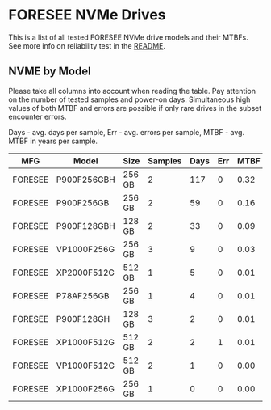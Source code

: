 FORESEE NVMe Drives
===================

This is a list of all tested FORESEE NVMe drive models and their MTBFs. See more
info on reliability test in the [README](https://github.com/linuxhw/SMART).

NVME by Model
------------

Please take all columns into account when reading the table. Pay attention on the
number of tested samples and power-on days. Simultaneous high values of both MTBF
and errors are possible if only rare drives in the subset encounter errors.

Days - avg. days per sample,
Err  - avg. errors per sample,
MTBF - avg. MTBF in years per sample.

| MFG       | Model              | Size   | Samples | Days  | Err   | MTBF |
|-----------|--------------------|--------|---------|-------|-------|------|
| FORESEE   | P900F256GBH        | 256 GB | 2       | 117   | 0     | 0.32   |
| FORESEE   | P900F256GB         | 256 GB | 2       | 59    | 0     | 0.16   |
| FORESEE   | P900F128GBH        | 128 GB | 2       | 33    | 0     | 0.09   |
| FORESEE   | VP1000F256G        | 256 GB | 3       | 9     | 0     | 0.03   |
| FORESEE   | XP2000F512G        | 512 GB | 1       | 5     | 0     | 0.01   |
| FORESEE   | P78AF256GB         | 256 GB | 1       | 4     | 0     | 0.01   |
| FORESEE   | P900F128GH         | 128 GB | 3       | 2     | 0     | 0.01   |
| FORESEE   | XP1000F512G        | 512 GB | 2       | 2     | 1     | 0.01   |
| FORESEE   | VP1000F512G        | 512 GB | 2       | 1     | 0     | 0.00   |
| FORESEE   | XP1000F256G        | 256 GB | 1       | 0     | 0     | 0.00   |
